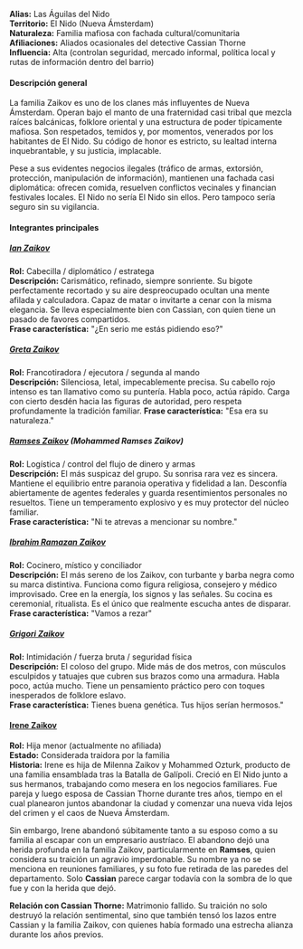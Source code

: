 **Alias:** Las Águilas del Nido  
**Territorio:** El Nido (Nueva Ámsterdam)  
**Naturaleza:** Familia mafiosa con fachada cultural/comunitaria  
**Afiliaciones:** Aliados ocasionales del detective Cassian Thorne  
**Influencia:** Alta (controlan seguridad, mercado informal, política local y rutas de información dentro del barrio)

#### Descripción general

La familia Zaikov es uno de los clanes más influyentes de Nueva Ámsterdam. Operan bajo el manto de una fraternidad casi tribal que mezcla raíces balcánicas, folklore oriental y una estructura de poder típicamente mafiosa. Son respetados, temidos y, por momentos, venerados por los habitantes de El Nido. Su código de honor es estricto, su lealtad interna inquebrantable, y su justicia, implacable.

Pese a sus evidentes negocios ilegales (tráfico de armas, extorsión, protección, manipulación de información), mantienen una fachada casi diplomática: ofrecen comida, resuelven conflictos vecinales y financian festivales locales. El Nido no sería El Nido sin ellos. Pero tampoco sería seguro sin su vigilancia.

#### Integrantes principales

##### **[Ian Zaikov](Ian%20Zaikov.md)**
**Rol:** Cabecilla / diplomático / estratega  
**Descripción:** Carismático, refinado, siempre sonriente. Su bigote perfectamente recortado y su aire despreocupado ocultan una mente afilada y calculadora. Capaz de matar o invitarte a cenar con la misma elegancia. Se lleva especialmente bien con Cassian, con quien tiene un pasado de favores compartidos.  
**Frase característica:** "¿En serio me estás pidiendo eso?"

##### **[Greta Zaikov](Greta%20Zaikov.md)**

**Rol:** Francotiradora / ejecutora / segunda al mando  
**Descripción:** Silenciosa, letal, impecablemente precisa. Su cabello rojo intenso es tan llamativo como su puntería. Habla poco, actúa rápido. Carga con cierto desdén hacia las figuras de autoridad, pero respeta profundamente la tradición familiar.
**Frase característica:** "Esa era su naturaleza."

##### **[Ramses Zaikov](Ramses%20Zaikov.md) (Mohammed Ramses Zaikov)**

**Rol:** Logística / control del flujo de dinero y armas  
**Descripción:** El más suspicaz del grupo. Su sonrisa rara vez es sincera. Mantiene el equilibrio entre paranoia operativa y fidelidad a Ian. Desconfía abiertamente de agentes federales y guarda resentimientos personales no resueltos. Tiene un temperamento explosivo y es muy protector del núcleo familiar.  
**Frase característica:** "Ni te atrevas a mencionar su nombre."

##### **[Ibrahim Ramazan Zaikov](Ibrahim%20Ramazan%20Zaikov.md)**

**Rol:** Cocinero, místico y conciliador  
**Descripción:** El más sereno de los Zaikov, con turbante y barba negra como su marca distintiva. Funciona como figura religiosa, consejero y médico improvisado. Cree en la energía, los signos y las señales. Su cocina es ceremonial,  ritualista. Es el único que realmente escucha antes de disparar.  
**Frase característica:** "Vamos a rezar"

##### **[Grigori Zaikov](Grigori%20Zaikov.md)**

**Rol:** Intimidación / fuerza bruta / seguridad física  
**Descripción:** El coloso del grupo. Mide más de dos metros, con músculos esculpidos y tatuajes que cubren sus brazos como una armadura. Habla poco, actúa mucho. Tiene un pensamiento práctico pero con toques inesperados de folklore eslavo.  
**Frase característica:** Tienes buena genética. Tus hijos serían hermosos."

#### **[Irene Zaikov](Irene%20Zaikov.md)**

**Rol:** Hija menor (actualmente no afiliada)  
**Estado:** Considerada traidora por la familia  
**Historia:** Irene es hija de Milenna Zaikov y Mohammed Ozturk, producto de una familia ensamblada tras la Batalla de Galípoli. Creció en El Nido junto a sus hermanos, trabajando como mesera en los negocios familiares. Fue pareja y luego esposa de Cassian Thorne durante tres años, tiempo en el cual planearon juntos abandonar la ciudad y comenzar una nueva vida lejos del crimen y el caos de Nueva Ámsterdam.

Sin embargo, Irene abandonó súbitamente tanto a su esposo como a su familia al escapar con un empresario austríaco. El abandono dejó una herida profunda en la familia Zaikov, particularmente en **Ramses**, quien considera su traición un agravio imperdonable. Su nombre ya no se menciona en reuniones familiares, y su foto fue retirada de las paredes del departamento. Solo **Cassian** parece cargar todavía con la sombra de lo que fue y con la herida que dejó.

**Relación con Cassian Thorne:** Matrimonio fallido. Su traición no solo destruyó la relación sentimental, sino que también tensó los lazos entre Cassian y la familia Zaikov, con quienes había formado una estrecha alianza durante los años previos.

